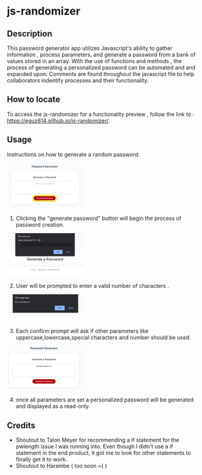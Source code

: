 # js-randomizer


## Description
This password generator app utilizes Javascript's ability to gather information , process parameters, and generate a password from a bank of values stored in an array.  With the use of functions and methods , the process of generating a personalized password can be automated and and expanded upon. Comments are found throughout the javascript file to help collaborators indentify processes and their functionality. 

## How to locate

To access the js-randomizer for a functionality preview , follow the link to : https://eguz614.github.io/js-randomizer/.


## Usage
Instructions on how to generate a random password:

<img src="Img\JS-gen 1.png" alt="start process"  width="200" heigth="200"/>

 1) Clicking the "generate password" button will begin the process of password creation.

<img src="Img\JS-gen 2.png" alt="length process" width="200" heigth="200"/>

2) User will be prompted to enter a valid number of characters .

<img src="Img\JS-gen 3.png" alt="different options" width="200" heigth="200">

3) Each confirm prompt will ask if other parameters like uppercase,lowercase,special characters and number should be used.

<img src="Img\JS-gen 7.png" alt="end product" width="200" heigth="200">

4) once all parameters are set a personalized password will be generated and displayed as a read-only.
 

## Credits 

- Shoutout to Talon Meyer for recommending a if statement for the pwlength issue I was running into. Even though I didn't use a if statement in the end product, it got me to look for other statements to finally get it to work.
- Shoutout to Harambe ( too soon =( )



